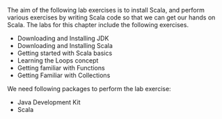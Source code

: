 The aim of the following lab exercises is to install Scala, and perform various exercises by writing Scala code so that we can get our hands on Scala.
The labs for this chapter include the following exercises.

- Downloading and Installing JDK
- Downloading and Installing Scala
- Getting started with Scala basics
- Learning the Loops concept
- Getting familiar with Functions
- Getting Familiar with Collections

We need following packages to perform the lab exercise: 
- Java Development Kit
- Scala

